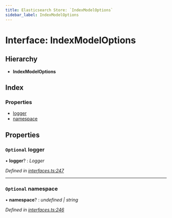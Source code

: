 ```yaml
---
title: Elasticsearch Store: `IndexModelOptions`
sidebar_label: IndexModelOptions
---
```


# Interface: IndexModelOptions

## Hierarchy

* **IndexModelOptions**

## Index

### Properties

* [logger](indexmodeloptions.md#optional-logger)
* [namespace](indexmodeloptions.md#optional-namespace)

## Properties

### `Optional` logger

• **logger**? : *Logger*

*Defined in [interfaces.ts:247](https://github.com/terascope/teraslice/blob/78714a985/packages/elasticsearch-store/src/interfaces.ts#L247)*

___

### `Optional` namespace

• **namespace**? : *undefined | string*

*Defined in [interfaces.ts:246](https://github.com/terascope/teraslice/blob/78714a985/packages/elasticsearch-store/src/interfaces.ts#L246)*
